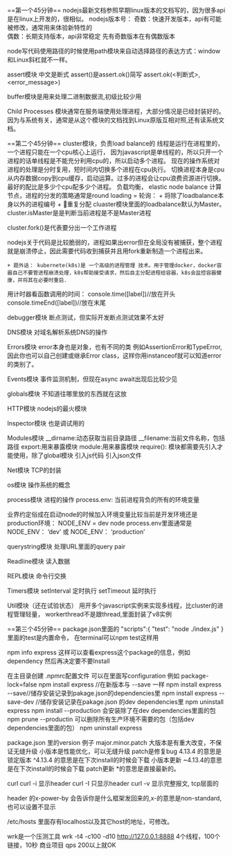 ==第一个45分钟==
nodejs最新文档参照早期linux版本的文档写的，因为很多api是在linux上开发的，很相似。
nodejs版本号：
奇数：快速开发版本，api有可能被修改，通常用来体验新特性的  
偶数：长期支持版本，api非常稳定
先有奇数版本在有偶数版本

node写代码使用路径的时候使用path模块来自动选择路径的表达方式：window和Linux斜杠就不一样。

assert模块
中文是断式
assert()是assert.ok()简写
assert.ok(<判断式>,<error_message>)

buffer模块是用来处理二进制数据流,初级比较少用

Child Processes 模块通常在服务端使用处理进程，大部分情况是已经封装好的。因为与系统有关，通常是从这个模块的文档找到Linux原版互相对照,还有读系统文档。

==第二个45分钟==
cluster模块，负责load balance的
线程是运行在进程里的，
一个进程只能在一个cpu核心上运行，
因为javascript是单线程的，所以只开一个进程的话单线程是不能充分利用cpu的，所以启动多个进程。
现在的操作系统对进程的处理是分时复用，短时间内切换多个进程在cpu执行。
切换进程本身是cpu从内存数据copy到cpu缓存，启动运算。过多的进程会让cpu浪费资源进行切换。最好的配比是多少个cpu配多少个进程。
负载均衡， elastic node balance
计算节点，进程的分发的策略通常是round loading = 轮询：
    + 将除了loadbalance本身以外的进程编号
    + 重复分配
cluaster模块里面的loadbalance默认为Master。
cluster.isMaster是是判断当前进程是不是Master进程

cluster.fork()是代表要分出一个工作进程

nodejs关于代码是比较脆弱的，进程如果出error但在全局没有被捕获，整个进程就是崩溃停止，因此需要代码收到捕获并且用fork重新制造一个进程出来。

    + 题外话： kubernete(k8s)是 一个高级的进程管理 技术。用于管理docker，docker容器自己不要管进程崩溃处理，k8s帮助接受请求，然后自主分配进程给容器，k8s会监控容器健康，并将其在必要时重启.

用计时器看函数调用的时间：
console.time([label])//放在开头
console.timeEnd([label])//放在末尾

debugger模块
断点测试，但实际开发断点测试效果不太好

DNS模块
对域名解析系统DNS的操作

Errors模块
error本身也是对象，也有不同的类 例如AssertionError和TypeError,因此你也可以自己创建或继承Error class，这样你用instanceof就可以知道error的类别了。

Events模块
事件监测机制，但现在async await出现后比较少见

globals模块
不知道往哪里放的东西就在这放

HTTP模块
nodejs的最火模块

Inspector模块
也是调试用的

Modules模块
__dirname:动态获取当前目录路径
__filename:当前文件名称，包括路径
export:用来暴露模块
module:用来暴露模块
require(): 
    模块都需要先引入才能使用，除了global模块
    引入js代码
    引入json文件

Net模块
TCP的封装

os模块
操作系统的概念

process模块
进程的操作
process.env: 当前进程背负的所有的环境变量

业界约定俗成在启动node的时候加入环境变量比较当前是开发环境还是production环境： NODE_ENV = dev node
process.env里面通常是
NODE_ENV： ‘dev’ 
或
NODE_ENV： ‘production’

querystring模块
处理URL里面的query pair

Readline模块
读入数据

REPL模块
命令行交换

Timers模块
setInterval 定时执行
setTimeout 延时执行

Util模块（还在试验状态）
用开多个javascript实例来实现多线程，比cluster的进程管理轻量，
workerthread不是跟thread,里面封装了v8实例

==第三个45分钟==
package.json里面的
"scripts":{
    "test": "node ./index.js"
}
里面的test是内置命令， 在terminal可以npm test这样用 

npm info express 这样可以查看express这个package的信息，例如dependency
然后再决定要不要Install

在主目录创建 .npmrc配置文件 可以在里面写configuration
例如 package-lock=false
npm install express //在新版本与 --save 一样
npm install express --save//储存安装记录到pakage.json的dependencies里
npm install express --save-dev //储存安装记录在pakage.json 的dev dependencies里
npm uninstall express
npm install --production 会安装除了在dev dependencies里面的包 
npm prune --productin 可以删除所有生产环境不需要的包（包括dev dependencies里面的包）
npm uninstall express

package.json 里的version 例子 
 major.minor.patch
 大版本是有重大改变，不保证无缝升级
 小版本是性能优化，可以无缝升级
 patch是修复bug
4.13.4
 的意思是锁定版本
^4.13.4
 的意思是在下次install的时候会下载 小版本更新
~4.13.4的意思是在下次install的时候会下载 patch更新 
 *的意思是直接最新的。

curl 
curl -i 显示header
curl -I 只显示header
curl -v 显示完整报文, tcp层面的

header 的x-power-by 会告诉你是什么框架发回来的,x-的意思是non-standard,也可以设置不显示

/etc/hosts 里面存有localhost以及其它host的地址，可修改。

wrk是一个压测工具
wrk -t4 -c100 -d10 http://127.0.0.1:8888
4个线程，100个链接，10秒
商业项目 qps 200以上就OK

